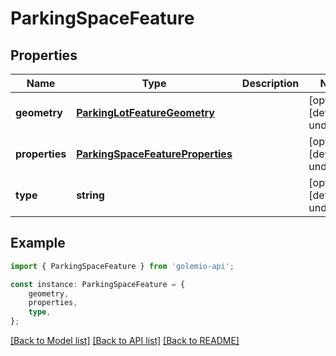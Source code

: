 # ParkingSpaceFeature


## Properties

Name | Type | Description | Notes
------------ | ------------- | ------------- | -------------
**geometry** | [**ParkingLotFeatureGeometry**](ParkingLotFeatureGeometry.md) |  | [optional] [default to undefined]
**properties** | [**ParkingSpaceFeatureProperties**](ParkingSpaceFeatureProperties.md) |  | [optional] [default to undefined]
**type** | **string** |  | [optional] [default to undefined]

## Example

```typescript
import { ParkingSpaceFeature } from 'golemio-api';

const instance: ParkingSpaceFeature = {
    geometry,
    properties,
    type,
};
```

[[Back to Model list]](../README.md#documentation-for-models) [[Back to API list]](../README.md#documentation-for-api-endpoints) [[Back to README]](../README.md)
